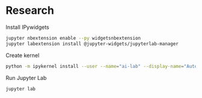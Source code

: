 # Research

Install IPywidgets
```bash
jupyter nbextension enable --py widgetsnbextension
jupyter labextension install @jupyter-widgets/jupyterlab-manager
```

Create kernel
```bash
python -m ipykernel install --user --name="ai-lab" --display-name="AutoEq (Python 3)"
```

Run Jupyter Lab
```bash
jupyter lab
```